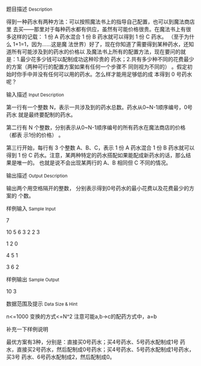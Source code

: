 <div class="panel panel-default">
<div class="area-title">
<span>
题目描述
<small>Description</small>
</span></div>
<div class="panel-body">

<p>得到一种药水有两种方法：可以按照魔法书上的指导自己配置，也可以到魔法商店里 去买——那里对于每种药水都有供应，虽然有可能价格很贵。在魔法书上有很多这样的记载： 1 份 A 药水混合 1 份 B 药水就可以得到 1 份 C 药水。 （至于为什么 1+1=1，因为……这是魔 法世界）好了，现在你知道了需要得到某种药水，还知道所有可能涉及到的药水的价格以 及魔法书上所有的配置方法，现在要问的就是：1.最少花多少钱可以配制成功这种珍贵的 药水；2.共有多少种不同的花费最少的方案（两种可行的配置方案如果有任何一个步骤不 同则视为不同的） 。假定初始时你手中并没有任何可以用的药水。怎么样才能用足够低的成 本得到 0 号药水呢？</p>

</div>
</div>

<div class="panel panel-default">
<div class="area-title">
<span>
输入描述
<small>Input Description</small>
</span></div>
<div class="panel-body">
<p>第一行有一个整数 N，表示一共涉及到的药水总数。药水从0~N-1顺序编号，0号药水 就是最终要配制的药水。</p>
<p>第二行有 N 个整数，分别表示从0~N-1顺序编号的所有药水在魔法商店的价格（都表 示1份的价格） 。</p>
<p>第三行开始，每行有 3 个整数 A、B、C，表示 1 份 A 药水混合 1 份 B 药水就可以得到 1 份 C 药水。注意，某两种特定的药水搭配如果能配成新药水的话，那么结果是唯一的。 也就是说不会出现某两行的 A、B 相同但 C 不同的情况。</p>

</div>
</div>
<div  class="panel panel-default">
<div class="area-title">
<span>
输出描述
<small>Output Description</small>
</span></div>
<div class="panel-body">

<p>输出两个用空格隔开的整数， 分别表示得到0号药水的最小花费以及花费最少的方案的 个数。</p>

</div>
</div>


<div class="panel panel-default">
<div class="area-title">
<span>
样例输入
<small>Sample Input</small>
</span></div>
<div class="panel-body">
<p>7</p>
<p>10 5 6 3 2 2 3</p>
<p>1 2 0</p>
<p>4 5 1</p>
<p>3 6 2</p>

</div>
</div>

<div class="panel panel-default">
<div class="area-title">
<span>
样例输出
<small>Sample Output</small>
</span></div>
<div class="panel-body">
<p>10 3</p>

</div>
</div>

<div class="panel panel-default">
<div class="area-title">
<span>
数据范围及提示
<small>Data Size & Hint</small>
</span></div>
<div class="panel-body">
<p>n&lt;=1000 变换的方式&lt;=N^2 注意可能a,b-&gt;c的配药方式中，a=b</p>
<p>补充一下样例说明</p>
<p>最优方案有3种，分别是：直接买0号药水；买4号药水、5号药水配制成1号 药水，直接买2号药水，然后配制成0号药水；买4号药水、5号药水配制成1号药水，买3号 药水、6号药水配制成2，然后配制成0。</p>
</div>
</div>